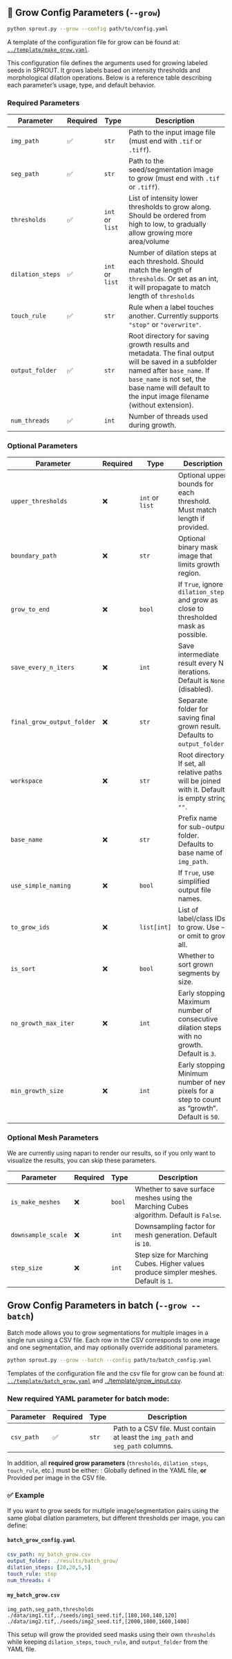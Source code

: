 ## 🌱 Grow Config Parameters (`--grow`)

```bash
python sprout.py --grow --config path/to/config.yaml
```

A template of the configuration file for grow can be found at: [`../template/make_grow.yaml`](../template/make_grow.yaml).

This configuration file defines the arguments used for growing labeled seeds in SPROUT. It grows labels based on intensity thresholds and morphological dilation operations. Below is a reference table describing each parameter’s usage, type, and default behavior.

### Required Parameters

| Parameter        | Required | Type            | Description                                                                          |
| ---------------- | -------- | --------------- | ------------------------------------------------------------------------------------ |
| `img_path`       | ✅        | `str`           | Path to the input image file (must end with `.tif` or `.tiff`).                      |
| `seg_path`       | ✅        | `str`           | Path to the seed/segmentation image to grow (must end with `.tif` or `.tiff`).       |
| `thresholds`     | ✅        | `int` or `list` | List of intensity lower thresholds to grow along. Should be ordered from high to low, to gradually allow growing more area/volume     |
| `dilation_steps` | ✅        | `int` or `list` | Number of dilation steps at each threshold. Should match the length of `thresholds`. Or set as an int, it will propagate to match length of `thresholds`|
| `touch_rule`     | ✅        | `str`           | Rule when a label touches another. Currently supports `"stop"` or `"overwrite"`.                 |
| `output_folder`  | ✅        | `str`           |  Root directory for saving growth results and metadata. The final output will be saved in a subfolder named after `base_name`. If `base_name` is not set, the base name will default to the input image filename (without extension).  |
| `num_threads`    | ✅        | `int`           | Number of threads used during growth.                                                |


### Optional Parameters
| Parameter                  | Required | Type            | Description                                                                                        |
| -------------------------- | -------- | --------------- | -------------------------------------------------------------------------------------------------- |
| `upper_thresholds`         | ❌        | `int` or `list` | Optional upper bounds for each threshold. Must match length if provided.                           |
| `boundary_path`            | ❌        | `str`           | Optional binary mask image that limits growth region.                                              |
| `grow_to_end`              | ❌        | `bool`          | If `True`, ignore `dilation_steps` and grow as close to thresholded mask as possible.              |
| `save_every_n_iters`       | ❌        | `int`           | Save intermediate result every N iterations. Default is `None` (disabled).                         |
| `final_grow_output_folder` | ❌        | `str`           | Separate folder for saving final grown result. Defaults to `output_folder`.                        |
| `workspace`         | ❌        | `str`              | Root directory. If set, all relative paths will be joined with it. Default is empty string `""`. |
| `base_name`                | ❌        | `str`           | Prefix name for sub-output folder. Defaults to base name of `img_path`.                                 |
| `use_simple_naming`        | ❌        | `bool`          | If `True`, use simplified output file names.                                                       |
| `to_grow_ids`              | ❌        | `list[int]`     | List of label/class IDs to grow. Use `~` or omit to grow all.                                            |
| `is_sort`                  | ❌        | `bool`          | Whether to sort grown segments by size.                                   |
| `no_growth_max_iter`       | ❌        | `int`           |Early stopping: Maximum number of consecutive dilation steps with no growth. Default is `3`. |
| `min_growth_size`          | ❌        | `int`           |Early stopping: Minimum number of new pixels for a step to count as “growth”. Default is `50`.                     |

### Optional Mesh Parameters

We are currently using napari to render our results, so if you only want to visualize the results, you can skip these parameters.

| Parameter          | Required | Type   | Description                                                                                     |
| ------------------ | -------- | ------ | ----------------------------------------------------------------------------------------------- |
| `is_make_meshes`    | ❌        | `bool`             | Whether to save surface meshes using the Marching Cubes algorithm. Default is `False`. |
| `downsample_scale`  | ❌        | `int`              | Downsampling factor for mesh generation. Default is `10`. |
| `step_size`         | ❌        | `int`              | Step size for Marching Cubes. Higher values produce simpler meshes. Default is `1`. |


## Grow Config Parameters in batch (`--grow --batch`)

Batch mode allows you to grow segmentations for multiple images in a single run using a CSV file. Each row in the CSV corresponds to one image and one segmentation, and may optionally override additional parameters.

```bash
python sprout.py --grow --batch --config path/to/batch_config.yaml
```

Templates of the configuration file and the csv file for grow can be found at: [`../template/batch_grow.yaml`](../template/batch_grow.yaml) and [../template/grow_input.csv](../template/grow_input.csv]).


### New required YAML parameter for batch mode:

| Parameter  | Required | Type  | Description                                                                      |
| ---------- | -------- | ----- | -------------------------------------------------------------------------------- |
| `csv_path` | ✅        | `str` | Path to a CSV file. Must contain at least the `img_path` and `seg_path` columns. |


In addition, all **required grow parameters** (`thresholds`, `dilation_steps`, `touch_rule`, etc.) must be either: : Globally defined in the YAML file, **or** Provided per image in the CSV file.

### ✅ Example

If you want to grow seeds for multiple image/segmentation pairs using the same global dilation parameters, but different thresholds per image, you can define:

#### `batch_grow_config.yaml`

```yaml
csv_path: my_batch_grow.csv
output_folder: ./results/batch_grow/
dilation_steps: [20,20,5,5]
touch_rule: stop
num_threads: 4

```

#### `my_batch_grow.csv`

```csv
img_path,seg_path,thresholds
./data/img1.tif,./seeds/img1_seed.tif,[180,160,140,120]
./data/img2.tif,./seeds/img2_seed.tif,[2000,1800,1600,1400]

```

This setup will grow the provided seed masks using their own `thresholds` while keeping `dilation_steps`, `touch_rule`, and `output_folder` from the YAML file.